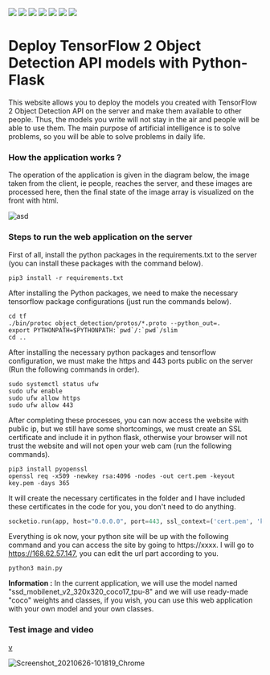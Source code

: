 ![](https://img.shields.io/badge/microsoft%20azure-0089D6?style=for-the-badge&logo=microsoft-azure&logoColor=white) ![](https://img.shields.io/badge/Ubuntu-E95420?style=for-the-badge&logo=ubuntu&logoColor=white) ![](https://img.shields.io/badge/Python-14354C?style=for-the-badge&logo=python&logoColor=white) ![](https://img.shields.io/badge/TensorFlow%20-%23FF6F00.svg?&style=for-the-badge&logo=TensorFlow&logoColor=white) ![](https://img.shields.io/badge/Flask-000000?style=for-the-badge&logo=flask&logoColor=white) ![](https://img.shields.io/badge/JavaScript-323330?style=for-the-badge&logo=javascript&logoColor=F7DF1E) ![](https://img.shields.io/badge/HTML5-E34F26?style=for-the-badge&logo=html5&logoColor=white)
 
# **Deploy TensorFlow 2 Object Detection API models with Python-Flask**

This website allows you to deploy the models you created with TensorFlow 2 Object Detection API on the server and make them available to other people. Thus, the models you write will not stay in the air and people will be able to use them. The main purpose of artificial intelligence is to solve problems, so you will be able to solve problems in daily life.


### How the application works ?

The operation of the application is given in the diagram below, the image taken from the client, ie people, reaches the server, and these images are processed here, then the final state of the image array is visualized on the front with html.

![asd](https://user-images.githubusercontent.com/54184905/123537436-1e371980-d738-11eb-8d5b-6cb35ed355a0.png)


### Steps to run the web application on the server

First of all, install the python packages in the requirements.txt to the server (you can install these packages with the command below).

```console
pip3 install -r requirements.txt
```

After installing the Python packages, we need to make the necessary tensorflow package configurations (just run the commands below).

```console
cd tf
./bin/protoc object_detection/protos/*.proto --python_out=.
export PYTHONPATH=$PYTHONPATH:`pwd`/:`pwd`/slim
cd ..
```

After installing the necessary python packages and tensorflow configuration, we must make the https and 443 ports public on the server (Run the following commands in order).

```console
sudo systemctl status ufw 
sudo ufw enable
sudo ufw allow https
sudo ufw allow 443
```

After completing these processes, you can now access the website with public ip, but we still have some shortcomings, we must create an SSL certificate and include it in python flask, otherwise your browser will not trust the website and will not open your web cam (run the following commands).

```console
pip3 install pyopenssl
openssl req -x509 -newkey rsa:4096 -nodes -out cert.pem -keyout key.pem -days 365
```

It will create the necessary certificates in the folder and I have included these certificates in the code for you, you don't need to do anything.

```python
socketio.run(app, host="0.0.0.0", port=443, ssl_context=('cert.pem', 'key.pem'))
```

Everything is ok now, your python site will be up with the following command and you can access the site by going to https://xxxx. I will go to https://168.62.57.147, you can edit the url part according to you.

```console
python3 main.py
```

**Information :** In the current application, we will use the model named "ssd_mobilenet_v2_320x320_coco17_tpu-8" and we will use ready-made "coco" weights and classes, if you wish, you can use this web application with your own model and your own classes.

### Test image and video

[v](https://user-images.githubusercontent.com/54184905/123538349-234a9780-d73d-11eb-9334-f811bfdf3822.mp4)

![Screenshot_20210626-101819_Chrome](https://user-images.githubusercontent.com/54184905/123538664-b2a47a80-d73e-11eb-8cff-f384cd52fe85.jpg)

